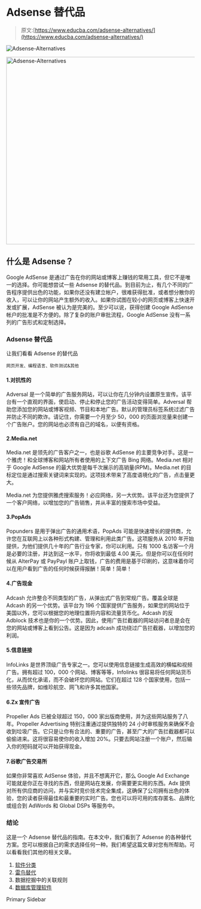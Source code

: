 # Adsense 替代品

> 原文:[https://www.educba.com/adsense-alternatives/](https://www.educba.com/adsense-alternatives/)

![Adsense-Alternatives](../Images/967613f3fb5bb8271cfe915b1aaa68b7.png)

<noscript><img class="alignnone size-full wp-image-472191" src="../Images/967613f3fb5bb8271cfe915b1aaa68b7.png" alt="Adsense-Alternatives" width="900" height="500" data-original-src="https://cdn.educba.com/academy/wp-content/uploads/2021/04/Adsense-Alternatives.jpg"/></noscript>

## 什么是 Adsense？

Google AdSense 是通过广告在你的网站或博客上赚钱的常用工具，但它不是唯一的选择。你可能想尝试一些 Adsense 的替代品。到目前为止，有几个不同的广告程序提供出色的功能，如果你还没有建立帐户，很难获得批准，或者想分散你的收入，可以让你的网站产生额外的收入。如果你试图在较小的网页或博客上快速开发或扩展，AdSense 被认为是完美的。至少可以说，获得创建 Google AdSense 帐户的批准是不方便的。除了复杂的账户审批流程，Google AdSense 没有一系列的广告形式和定制选择。

### Adsense 替代品

让我们看看 Adsense 的替代品

<small>网页开发、编程语言、软件测试&其他</small>

#### 1.对抗性的

Adversal 是一个简单的广告服务网站，可以让你在几分钟内设置原生宣传。该平台有一个直观的界面，使启动、停止和停止您的广告活动变得简单。Adversal 帮助您添加您的网站或博客视频、节目和本地广告。默认的管理员标签系统过滤广告并防止不同的欺诈。请记住，你需要一个月至少 50，000 的页面浏览量来创建一个广告账户。您的网站也必须有自己的域名，以便有资格。

#### 2.Media.net

Media.net 是领先的广告客户之一，也是谷歌 AdSense 的主要竞争对手。这是一个雅虎！和全球博客和网站所有者使用的上下文广告 Bing 网络。Media.net 相对于 Google AdSense 的最大优势是每千次展示的高销量(RPM)。Media.net 的目标定位是通过搜索关键词来实现的。这项技术带来了高度语境化的广告，点击量更大。

Media.net 为您提供雅虎搜索服务！必应网络，另一大优势。该平台还为您提供了一个客户网络，以增加您的广告销售，并从丰富的搜索市场中受益。

#### 3.PopAds

Popunders 是用于弹出广告的通用术语，PopAds 可能是快速增长的提供商，允许您在互联网上以各种形式构建、管理和利用此类广告。这项服务从 2010 年开始提供，为他们提供几十年的广告行业专家，你可以利用。只有 1000 名访客一个月是必要的注册，并达到这一水平，你将收到最低 4.00 美元。但是你可以在任何时候从 AlterPay 或 PayPayl 账户上取钱，广告的费用是基于印刷的，这意味着你可以在用户看到广告的任何时候获得报酬！简单！简单！

#### 4.广告现金

Adcash 允许整合不同类型的广告，从弹出式广告到常规广告。覆盖全球是 Adcash 的另一个优势。该平台为 196 个国家提供广告服务，如果您的网站位于美国以外，您可以根据您的地理位置将内容和流量货币化。Adcash 的反 Adblock 技术也是你的一个优势。因此，使用广告拦截器的网站访问者总是会在您的网站或博客上看到公告。这是因为 adcash 成功绕过广告拦截器，以增加您的利润。

#### 5.信息链接

InfoLinks 是世界顶级广告专家之一。您可以使用信息链接生成高效的横幅和视频广告。拥有超过 100，000 个网站、博客等等，Infolinks 很容易将任何网站货币化，从而优化承诺，而不会破坏您的网站。它们在超过 128 个国家使用，包括一些领先品牌，如维珍航空、网飞和许多其他国家。

#### 6.Zx 宣传广告

Propeller Ads 已被全球超过 150，000 家出版商使用，并为这些网站服务了八年。Propeller Advertising 特别注重通过提供独特的 24 小时审核服务来确保不会收到垃圾广告。它只是让你有合法的、重要的广告，甚至广大的广告拦截器都可以偷偷进来。这将很容易使你的收入增加 20%。只要去网站注册一个账户，然后输入你的短码就可以开始获得现金。

#### 7.谷歌广告交易所

如果你非常喜欢 AdSense 体验，并且不想离开它，那么 Google Ad Exchange 可能就是你正在寻找的东西，但是网站在发展，你需要更实用的东西。Adx 提供对所有供应商的访问，并与实时竞价技术完全集成，这确保了公司拥有出色的体验，您的读者获得最佳和最重要的实时广告。您也可以将可用的库存匿名、品牌化或组合到 AdWords 和 Global DSPs 等服务中。

### 结论

这是一个 Adsense 替代品的指南。在本文中，我们看到了 Adsense 的各种替代方案。您可以根据自己的需求选择任何一种。我们希望这篇文章对您有所帮助。可以看看我们其他的相关文章。

1.  [软件分类](https://www.educba.com/software-classification/)
2.  [雷鸟替代](https://www.educba.com/thunderbird-alternative/)
3.  数据挖掘中的关联规则
4.  [数据库管理软件](https://www.educba.com/database-management-software/)

<footer class="entry-footer">

<aside class="sidebar sidebar-primary widget-area" role="complementary" aria-label="Primary Sidebar">Primary Sidebar</aside>

</footer>